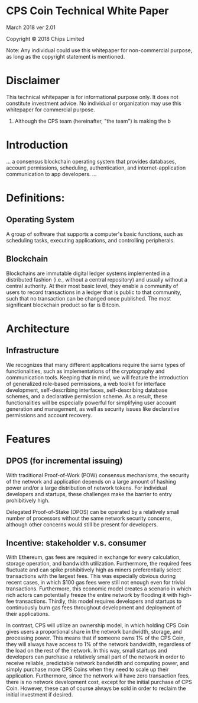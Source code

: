 # CPS Coin Technical White Paper

March 2018 ver 2.01

Copyright © 2018 Chips Limited

Note: Any individual could use this whitepaper for non-commercial purpose, as long as the copyright statement is mentioned.

# Disclaimer
This technical whitepaper is for informational purpose only. It does not constitute investment advice. No individual or organization may use this whitepaper for commercial purpose.

1. Although the CPS team (hereinafter, "the team") is making the b


# Introduction
... a consensus blockchain operating system that provides databases, account permissions, scheduling, authentication, and internet-application communication to app developers. ... 

# Definitions:
## Operating System
A group of software that supports a computer's basic functions, such as scheduling tasks, executing applications, and controlling peripherals. 

## Blockchain
Blockchains are immutable digital ledger systems implemented in a distributed fashion (i.e., without a central repository) and usually without a central authority. At their most basic level,  they enable a community of users to record transactions in a ledger that is public to that community, such that no transaction can be changed once published. The most significant blockchain product so far is Bitcoin.

# Architecture

## Infrastructure
We recognizes that many different applications require the same types of functionalities, such as implementations of the cryptography and  communication tools. Keeping that in mind, we will feature the introduction of generalized role-based permissions, a web toolkit for interface development, self-describing interfaces, self-describing database schemes, and a declarative permission scheme. As a result, these functionalities will be especially powerful for simplifying user account generation and management, as well as security issues like declarative permissions and account recovery.

# Features

## DPOS (for incremental issuing)
With traditional Proof-of-Work (POW) consensus mechanisms, the security of the network and application depends on a large amount of hashing power and/or a large distribution of network tokens. For individual developers and startups, these challenges make the barrier to entry prohibitively high. 

Delegated Proof-of-Stake (DPOS) can be operated by a relatively small number of processors without the same network security concerns, although other concerns would still be present for developers. 

## Incentive: stakeholder v.s. consumer
With Ethereum, gas fees are required in exchange for every calculation, storage operation, and bandwidth utilization. Furthermore, the required fees fluctuate and can spike prohibitively high as miners preferentially select transactions with the largest fees. This was especially obvious during recent cases, in which $100 gas fees were still not enough even for trivial transactions. Furthermore, this economic model creates a scenario in which rich actors can potentially freeze the entire network by flooding it with high-fee transactions. Thirdly, this model requires developers and startups to continuously burn gas fees throughout development and deployment of their applications.

In contrast, CPS will utilize an ownership model, in which holding CPS Coin gives users a proportional share in the network bandwidth, storage, and processing power. This means that if someone owns 1% of the CPS Coin, they will always have access to 1% of the network bandwidth, regardless of the load on the rest of the network. In this way, small startups and developers can purchase a relatively small part of the network in order to receive reliable, predictable network bandwidth and computing power, and simply purchase more CPS Coins when they need to scale up their application. Furthermore, since the network will have zero transaction fees, there is no network development cost, except for the initial purchase of CPS Coin. However, these can of course always be sold in order to reclaim the initial investment if desired.

